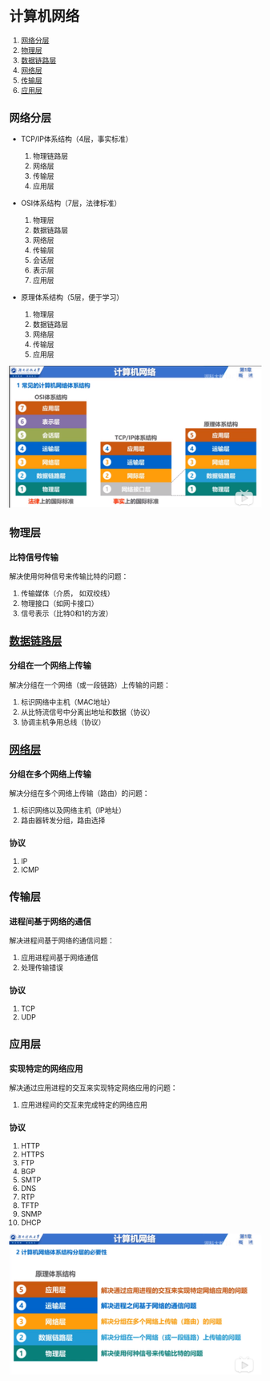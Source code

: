 # 计算机网络

1. [网络分层](#网络分层)
2. [物理层](#物理层)
3. [数据链路层](#数据链路层)
4. [网络层](#网络层)
5. [传输层](#传输层)
6. [应用层](#应用层)

## 网络分层

- TCP/IP体系结构（4层，事实标准）
  1. 物理链路层
  2. 网络层
  3. 传输层
  4. 应用层
  
- OSI体系结构（7层，法律标准）
  1. 物理层
  2. 数据链路层
  3. 网络层
  4. 传输层
  5. 会话层
  6. 表示层
  7. 应用层
  
- 原理体系结构（5层，便于学习）
  1. 物理层
  2. 数据链路层
  3. 网络层
  4. 传输层
  5. 应用层

  

![net-layer](./../../../../../resources/imgs/0001-net-layer.png)

## 物理层

### 比特信号传输

解决使用何种信号来传输比特的问题：

1. 传输媒体（介质， 如双绞线）
2. 物理接口（如网卡接口）
3. 信号表示（比特0和1的方波）

## [数据链路层](./n01link/README.md)

### 分组在一个网络上传输

解决分组在一个网络（或一段链路）上传输的问题：

1. 标识网络中主机（MAC地址）
2. 从比特流信号中分离出地址和数据（协议）
3. 协调主机争用总线（协议）

## [网络层](./n02ip/README.md)

### 分组在多个网络上传输

解决分组在多个网络上传输（路由）的问题：

1. 标识网络以及网络主机（IP地址）
2. 路由器转发分组，路由选择

### 协议

1. IP
2. ICMP

## 传输层

### 进程间基于网络的通信

解决进程间基于网络的通信问题：

1. 应用进程间基于网络通信
2. 处理传输错误

### 协议

1. TCP
2. UDP

## 应用层

### 实现特定的网络应用

解决通过应用进程的交互来实现特定网络应用的问题：

1. 应用进程间的交互来完成特定的网络应用

### 协议

1. HTTP
2. HTTPS
3. FTP
4. BGP
5. SMTP
6. DNS
7. RTP
8. TFTP
9. SNMP
10. DHCP

![net-layer](./../../../../../resources/imgs/0002-net-layer-func.png)